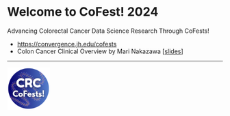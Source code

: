 # Welcome to CoFest! 2024

Advancing Colorectal Cancer Data Science Research Through CoFests!

- https://convergence.jh.edu/cofests
- Colon Cancer Clinical Overview by Mari Nakazawa [[slides](https://docs.google.com/presentation/d/1dKLqHoTfqZDXtcuDRmYIYajRyS_hokqw)]

<hr>

<img src="https://github.com/cofests/cofest-2024/blob/main/img/crc-cofests-logo.png" height=100>

